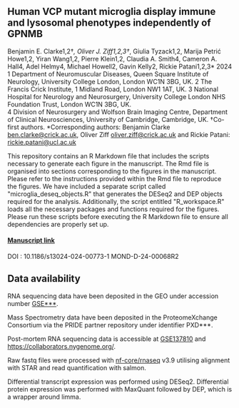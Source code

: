 ## Human VCP mutant microglia display immune and lysosomal phenotypes independently of GPNMB
Benjamin E. Clarke1,2†*, Oliver J. Ziff1,2,3†*, Giulia Tyzack1,2, Marija Petrić Howe1,2, Yiran Wang1,2, Pierre Klein1,2, Claudia A. Smith4, Cameron A. Hall4, Adel Helmy4, Michael Howell2, Gavin Kelly2, Rickie Patani1,2,3*
2024
1 Department of Neuromuscular Diseases, Queen Square Institute of Neurology, University College London, London WC1N 3BG, UK.
2 The Francis Crick Institute, 1 Midland Road, London NW1 1AT, UK.
3 National Hospital for Neurology and Neurosurgery, University College London NHS Foundation Trust, London WC1N 3BG, UK.  
4 Division of Neurosurgery and Wolfson Brain Imaging Centre, Department of Clinical Neurosciences, University of Cambridge, Cambridge, UK.
†Co-first authors. *Corresponding authors: Benjamin Clarke ben.clarke@crick.ac.uk, Oliver Ziff oliver.ziff@crick.ac.uk and Rickie Patani: rickie.patani@ucl.ac.uk 

This repository contains an R Markdown file that includes the scripts necessary to generate each figure in the manuscript. The Rmd file is organised into sections corresponding to the figures in the manuscript. Please refer to the instructions provided within the Rmd file to reproduce the figures. We have included a separate script called "microglia_deseq_objects.R" that generates the DESeq2 and DEP objects required for the analysis. Additionally, the script entitled "R_workspace.R" loads all the necessary packages and functions required for the figures. Please run these scripts before executing the R Markdown file to ensure all dependencies are properly set up.

#### [Manuscript link](https://molecularneurodegeneration.biomedcentral.com/)
DOI : 10.1186/s13024-024-00773-1
MOND-D-24-00068R2

## Data availability

RNA sequencing data have been deposited in the GEO under accession number [GSE***](https://www.ncbi.nlm.nih.gov/geo/query/acc.cgi?acc=GSE***). 

Mass Spectrometry data have been deposited in the ProteomeXchange Consortium via the PRIDE partner repository under identifier PXD***.

Post-mortem RNA sequencing data is accessible at [GSE137810](https://www.ncbi.nlm.nih.gov/geo/query/acc.cgi?acc=GSE137810) and https://collaborators.nygenome.org/. 

Raw fastq files were processed with [nf-core/rnaseq](https://nf-co.re/rnaseq) v3.9 utilising alignment with STAR and read quantification with salmon. 

Differential transcript expression was performed using DESeq2. Differential protein expression was performed with MaxQuant followed by DEP, which is a wrapper around limma.
